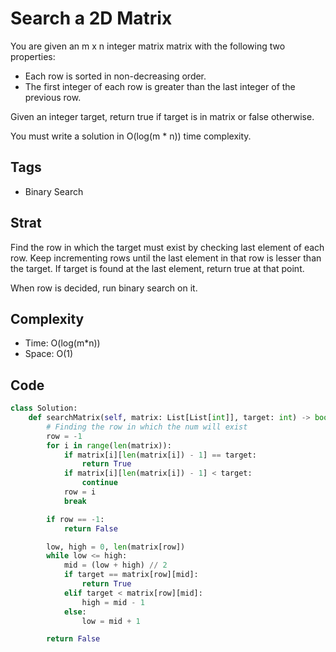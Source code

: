 # Search a 2D Matrix

You are given an m x n integer matrix matrix with the following two properties:

- Each row is sorted in non-decreasing order.
- The first integer of each row is greater than the last integer of the previous row.

Given an integer target, return true if target is in matrix or false otherwise.

You must write a solution in O(log(m \* n)) time complexity.

## Tags

- Binary Search

## Strat

Find the row in which the target must exist by checking last element of each row. Keep incrementing rows until the last element in that row is lesser than the target. If target is found at the last element, return true at that point.

When row is decided, run binary search on it.

## Complexity

- Time: O(log(m\*n))
- Space: O(1)

## Code

```python
class Solution:
    def searchMatrix(self, matrix: List[List[int]], target: int) -> bool:
        # Finding the row in which the num will exist
        row = -1
        for i in range(len(matrix)):
            if matrix[i][len(matrix[i]) - 1] == target:
                return True
            if matrix[i][len(matrix[i]) - 1] < target:
                continue
            row = i
            break

        if row == -1:
            return False

        low, high = 0, len(matrix[row])
        while low <= high:
            mid = (low + high) // 2
            if target == matrix[row][mid]:
                return True
            elif target < matrix[row][mid]:
                high = mid - 1
            else:
                low = mid + 1

        return False
```
